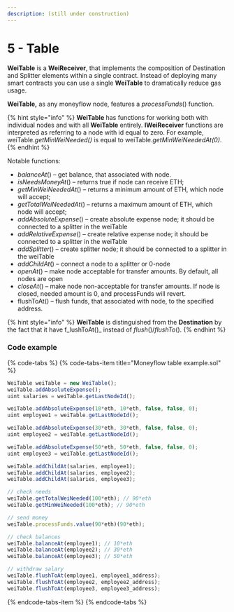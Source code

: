 ```yaml
---
description: (still under construction)
---
```


# 5 - Table

**WeiTable** is a **WeiReceiver**,  that implements the composition of Destination and Splitter elements within a single contract. Instead of deploying many smart contracts you can use a single **WeiTable** to dramatically reduce gas usage.

**WeiTable,** as any moneyflow node, features a _processFunds_\(\) function.

{% hint style="info" %}
**WeiTable** has functions for working both with individual nodes and with all **WeiTable** entirely. **IWeiReceiver** functions are interpreted as referring to a node with id equal to zero. For example, weiTable._getMinWeiNeeded\(\)_ is equal to weiTable._getMinWeiNeededAt\(0\)_.
{% endhint %}

Notable functions:

* _balanceAt_\(\) – get balance, that associated with node.
* _isNeedsMoneyAt_\(\) – returns true if node can receive ETH;
* _getMinWeiNeededAt_\(\) – returns a minimum amount of ETH, which node will accept;
* _getTotalWeiNeededAt_\(\) – returns a maximum amount of ETH, which node will accept;
* _addAbsoluteExpense_\(\) – create absolute expense node; it should be connected to a splitter in the weiTable
* _addRelativeExpense_\(\) – create relative expense node; it should be connected to a splitter in the weiTable
* _addSplitter_\(\) – create splitter node; it should be connected to a splitter in the weiTable
* _addChildAt_\(\) – connect a node to a splitter or 0-node
* _openAt_\(\) – make node acceptable for transfer amounts. By default, all nodes are open
* _closeAt_\(\) – make node non-acceptable for transfer amounts. If node is closed, needed amount is 0, and processFunds will revert.
* flushToAt\(\) – flush funds, that associated with node, to the specified address.

{% hint style="info" %}
**WeiTable** is distinguished from the **Destination** by the fact that it have f_lushToAt\(\)_ instead of _flush_\(\)/_flushTo_\(\).
{% endhint %}

### Code example

{% code-tabs %}
{% code-tabs-item title="Moneyflow table example.sol" %}
```javascript
WeiTable weiTable = new WeiTable();
weiTable.addAbsoluteExpense();
uint salaries = weiTable.getLastNodeId();

weiTable.addAbsoluteExpense(10*eth, 10*eth, false, false, 0);
uint employee1 = weiTable.getLastNodeId();

weiTable.addAbsoluteExpense(30*eth, 30*eth, false, false, 0);
uint employee2 = weiTable.getLastNodeId();

weiTable.addAbsoluteExpense(50*eth, 50*eth, false, false, 0);
uint employee3 = weiTable.getLastNodeId();

weiTable.addChildAt(salaries, employee1);
weiTable.addChildAt(salaries, employee2);
weiTable.addChildAt(salaries, employee3);

// check needs
weiTable.getTotalWeiNeeded(100*eth); // 90*eth
weiTable.getMinWeiNeeded(100*eth); // 90*eth

// send money
weiTable.processFunds.value(90*eth)(90*eth);

// check balances
weiTable.balanceAt(employee1); // 10*eth
weiTable.balanceAt(employee2); // 30*eth
weiTable.balanceAt(employee3); // 50*eth

// withdraw salary
weiTable.flushToAt(employee1, employee1_address);
weiTable.flushToAt(employee2, employee2_address);
weiTable.flushToAt(employee3, employee3_address);
```
{% endcode-tabs-item %}
{% endcode-tabs %}

